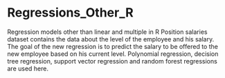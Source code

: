 # Regressions_Other_R
Regression models other than linear and multiple in R
Position salaries dataset contains the data about the level of the employee and his salary. The goal of the new regression is to predict 
the salary to be offered to the new employee based on his current level.
Polynomial regression, decision tree regression, support vector regression and random forest regressions are used here.
